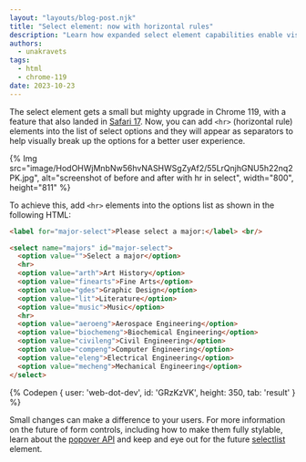 ```yaml
---
layout: "layouts/blog-post.njk"
title: "Select element: now with horizontal rules"
description: "Learn how expanded select element capabilities enable visual horizontal breaks for better grouping."
authors:
  - unakravets
tags:
  - html
  - chrome-119
date: 2023-10-23
---
```

The select element gets a small but mighty upgrade in Chrome 119, with a feature that also landed in [Safari 17](https://webkit.org/blog/14445/webkit-features-in-safari-17-0/). Now, you can add `<hr>` (horizontal rule) elements into the list of select options and they will appear as separators to help visually break up the options for a better user experience.

{% Img src="image/HodOHWjMnbNw56hvNASHWSgZyAf2/55LrQnjhGNU5h22nq2PK.jpg", alt="screenshot of before and after with hr in select", width="800", height="811" %}

To achieve this, add `<hr>` elements into the options list as shown in the following HTML:

```html
<label for="major-select">Please select a major:</label> <br/>

<select name="majors" id="major-select">
  <option value="">Select a major</option>
  <hr>
  <option value="arth">Art History</option>
  <option value="finearts">Fine Arts</option>
  <option value="gdes">Graphic Design</option>
  <option value="lit">Literature</option>
  <option value="music">Music</option>
  <hr>
  <option value="aeroeng">Aerospace Engineering</option>
  <option value="biochemeng">Biochemical Engineering</option>
  <option value="civileng">Civil Engineering</option>
  <option value="compeng">Computer Engineering</option>
  <option value="eleng">Electrical Engineering</option>
  <option value="mecheng">Mechanical Engineering</option>
</select>
```
{% Codepen {
  user: 'web-dot-dev',
  id: 'GRzKzVK',
  height: 350,
  tab: 'result'
} %}

Small changes can make a difference to your users. For more information on the future of form controls, including how to make them fully stylable, learn about the [popover API](/blog/introducing-popover-api/) and keep and eye out for the future [selectlist](https://open-ui.org/components/selectlist/) element.
